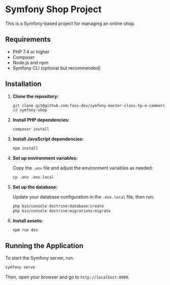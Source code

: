 # Symfony Shop Project

This is a Symfony-based project for managing an online shop.

## Requirements

- PHP 7.4 or higher
- Composer
- Node.js and npm
- Symfony CLI (optional but recommended)

## Installation

1. **Clone the repository:**

    ```bash
    git clone git@github.com:faso-dev/symfony-master-class-tp-e-commerce.git
    cd symfony-shop
    ```

2. **Install PHP dependencies:**

    ```bash
    composer install
    ```

3. **Install JavaScript dependencies:**

    ```bash
    npm install
    ```

4. **Set up environment variables:**

    Copy the `.env` file and adjust the environment variables as needed:

    ```bash
    cp .env .env.local
    ```

5. **Set up the database:**

    Update your database configuration in the `.env.local` file, then run:

    ```bash
    php bin/console doctrine:database:create
    php bin/console doctrine:migrations:migrate
    ```

6. **Install assets:**

    ```bash
    npm run dev
    ```

## Running the Application

To start the Symfony server, run:

```bash
symfony serve
```

Then, open your browser and go to `http://localhost:8000`.
